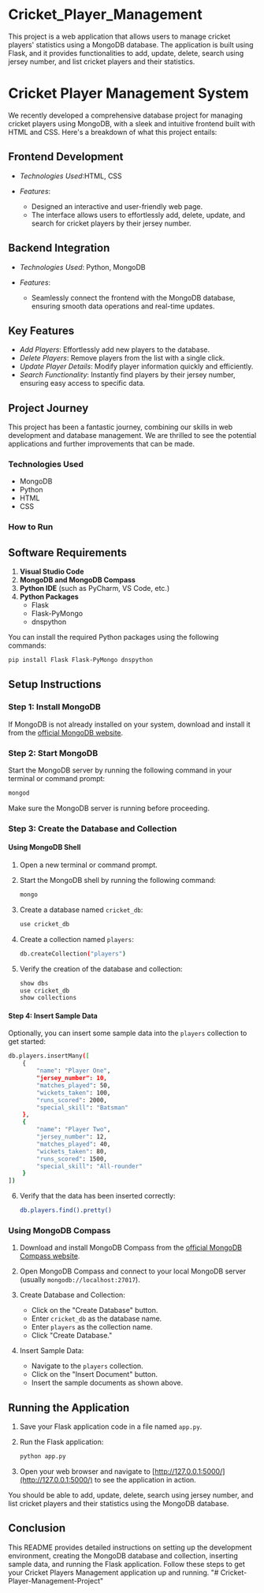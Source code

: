 # Cricket_Player_Management
This project is a web application that allows users to manage cricket players' statistics using a MongoDB database. The application is built using Flask, and it provides functionalities to add, update, delete, search using jersey number, and list cricket players and their statistics.

# Cricket Player Management System

We recently developed a comprehensive database project for managing cricket players using MongoDB, with a sleek and intuitive frontend built with HTML and CSS. Here's a breakdown of what this project entails:

## Frontend Development
- *Technologies Used*:HTML, CSS

- *Features*:
  - Designed an interactive and user-friendly web page.
  - The interface allows users to effortlessly add, delete, update, and search for cricket players by their jersey number.

## Backend Integration
- *Technologies Used*: Python, MongoDB

- *Features*:
  - Seamlessly connect the frontend with the MongoDB database, ensuring smooth data operations and real-time updates.

## Key Features
- *Add Players*: Effortlessly add new players to the database.
- *Delete Players*: Remove players from the list with a single click.
- *Update Player Details*: Modify player information quickly and efficiently.
- *Search Functionality*: Instantly find players by their jersey number, ensuring easy access to specific data.

## Project Journey
This project has been a fantastic journey, combining our skills in web development and database management. We are thrilled to see the potential applications and further improvements that can be made.

### Technologies Used
- MongoDB
- Python
- HTML
- CSS

### How to Run

## Software Requirements

1. **Visual Studio Code**
2. **MongoDB and MongoDB Compass**
3. **Python IDE** (such as PyCharm, VS Code, etc.)
4. **Python Packages**
   - Flask
   - Flask-PyMongo
   - dnspython

You can install the required Python packages using the following commands:

```bash
pip install Flask Flask-PyMongo dnspython
```

## Setup Instructions

### Step 1: Install MongoDB
If MongoDB is not already installed on your system, download and install it from the [official MongoDB website](https://www.mongodb.com/try/download/community).

### Step 2: Start MongoDB
Start the MongoDB server by running the following command in your terminal or command prompt:

```bash
mongod
```

Make sure the MongoDB server is running before proceeding.

### Step 3: Create the Database and Collection

#### Using MongoDB Shell

1. Open a new terminal or command prompt.
2. Start the MongoDB shell by running the following command:

   ```bash
   mongo
   ```

3. Create a database named `cricket_db`:

   ```bash
   use cricket_db
   ```

4. Create a collection named `players`:

   ```bash
   db.createCollection("players")
   ```

5. Verify the creation of the database and collection:

   ```bash
   show dbs
   use cricket_db
   show collections
   ```

#### Step 4: Insert Sample Data

Optionally, you can insert some sample data into the `players` collection to get started:

```bash
db.players.insertMany([
    {
        "name": "Player One",
        "jersey_number": 10,
        "matches_played": 50,
        "wickets_taken": 100,
        "runs_scored": 2000,
        "special_skill": "Batsman"
    },
    {
        "name": "Player Two",
        "jersey_number": 12,
        "matches_played": 40,
        "wickets_taken": 80,
        "runs_scored": 1500,
        "special_skill": "All-rounder"
    }
])
```

6. Verify that the data has been inserted correctly:

   ```bash
   db.players.find().pretty()
   ```

### Using MongoDB Compass

1. Download and install MongoDB Compass from the [official MongoDB Compass website](https://www.mongodb.com/products/compass).

2. Open MongoDB Compass and connect to your local MongoDB server (usually `mongodb://localhost:27017`).

3. Create Database and Collection:
   - Click on the "Create Database" button.
   - Enter `cricket_db` as the database name.
   - Enter `players` as the collection name.
   - Click "Create Database."

4. Insert Sample Data:
   - Navigate to the `players` collection.
   - Click on the "Insert Document" button.
   - Insert the sample documents as shown above.

## Running the Application

1. Save your Flask application code in a file named `app.py`.

2. Run the Flask application:

   ```bash
   python app.py
   ```

3. Open your web browser and navigate to [http://127.0.0.1:5000/](http://127.0.0.1:5000/) to see the application in action.

You should be able to add, update, delete, search using jersey number, and list cricket players and their statistics using the MongoDB database.

## Conclusion

This README provides detailed instructions on setting up the development environment, creating the MongoDB database and collection, inserting sample data, and running the Flask application. Follow these steps to get your Cricket Players Management application up and running.
"# Cricket-Player-Management-Project" 
